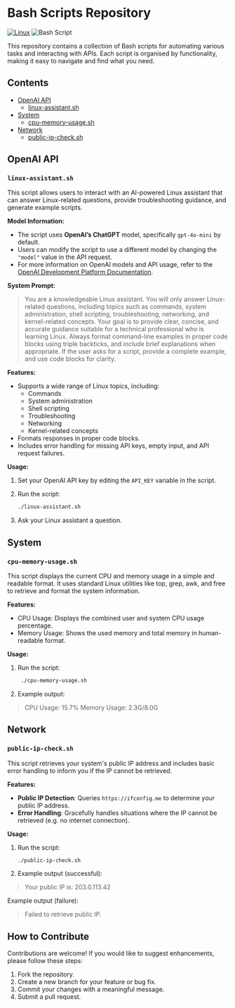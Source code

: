 # Bash Scripts Repository

[![Linux](https://img.shields.io/badge/Linux-FCC624?logo=linux&logoColor=black)](#)
![Bash Script](https://img.shields.io/badge/bash_script-%23121011.svg?style=for-the-badge&logo=gnu-bash&logoColor=white)

This repository contains a collection of Bash scripts for automating various tasks and interacting with APIs. Each script is organised by functionality, making it easy to navigate and find what you need.

## Contents

- [OpenAI API](#openai-api)
  - [linux-assistant.sh](#linux-assistantsh)
- [System](#system)
  - [cpu-memory-usage.sh](#cpu-memory-usagesh)
- [Network](#network)
  - [public-ip-check.sh](#public-ip-checksh)

## OpenAI API

### **`linux-assistant.sh`**

This script allows users to interact with an AI-powered Linux assistant that can answer Linux-related questions, provide troubleshooting guidance, and generate example scripts.

**Model Information:**

- The script uses **OpenAI’s ChatGPT** model, specifically `gpt-4o-mini` by default.
- Users can modify the script to use a different model by changing the `"model"` value in the API request.
- For more information on OpenAI models and API usage, refer to the [OpenAI Development Platform Documentation](https://platform.openai.com/docs/quickstart).

**System Prompt:**

>You are a knowledgeable Linux assistant. You will only answer Linux-related questions, including topics such as commands, system administration, shell scripting, troubleshooting, networking, and kernel-related concepts. Your goal is to provide clear, concise, and accurate guidance suitable for a technical professional who is learning Linux. Always format command-line examples in proper code blocks using triple backticks, and include brief explanations when appropriate. If the user asks for a script, provide a complete example, and use code blocks for clarity.

**Features:**

- Supports a wide range of Linux topics, including:
  - Commands
  - System administration
  - Shell scripting
  - Troubleshooting
  - Networking
  - Kernel-related concepts
- Formats responses in proper code blocks.
- Includes error handling for missing API keys, empty input, and API request failures.

**Usage:**

1. Set your OpenAI API key by editing the `API_KEY` variable in the script.
2. Run the script:

   ```bash
   ./linux-assistant.sh
   ```

3. Ask your Linux assistant a question.

## System

### **`cpu-memory-usage.sh`**

This script displays the current CPU and memory usage in a simple and readable format. It uses standard Linux utilities like top, grep, awk, and free to retrieve and format the system information.

**Features:**

- CPU Usage: Displays the combined user and system CPU usage percentage.
- Memory Usage: Shows the used memory and total memory in human-readable format.

**Usage:**

1. Run the script:

   ```bash
    ./cpu-memory-usage.sh
   ```

2. Example output:

> CPU Usage:
15.7%
Memory Usage:
2.3G/8.0G

## Network

### **`public-ip-check.sh`**

This script retrieves your system's public IP address and includes basic error handling to inform you if the IP cannot be retrieved.

**Features:**

- **Public IP Detection**: Queries `https://ifconfig.me` to determine your public IP address.
- **Error Handling**: Gracefully handles situations where the IP cannot be retrieved (e.g. no internet connection).

**Usage:**

1. Run the script:

   ```bash
   ./public-ip-check.sh

2. Example output (successful):

> Your public IP is: 203.0.113.42

Example output (failure):

> Failed to retrieve public IP.

## How to Contribute

Contributions are welcome! If you would like to suggest enhancements, please follow these steps:

1. Fork the repository.
2. Create a new branch for your feature or bug fix.
3. Commit your changes with a meaningful message.
4. Submit a pull request.
